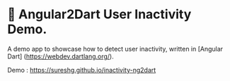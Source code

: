 # 🏹 Angular2Dart User Inactivity Demo.

A demo app to showcase how to detect user inactivity, written in [Angular Dart] (https://webdev.dartlang.org/).

Demo : https://sureshg.github.io/inactivity-ng2dart